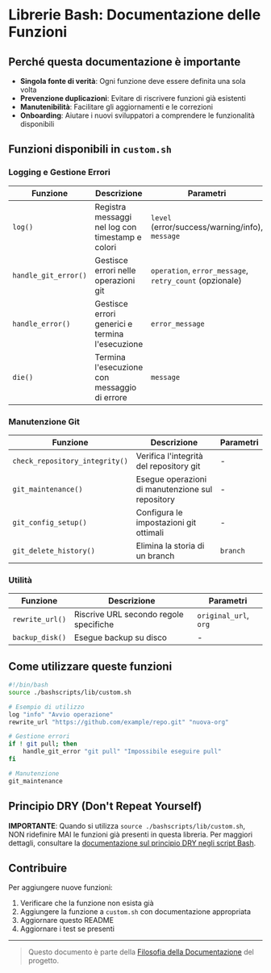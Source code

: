 # Librerie Bash: Documentazione delle Funzioni

## Perché questa documentazione è importante

- **Singola fonte di verità**: Ogni funzione deve essere definita una sola volta
- **Prevenzione duplicazioni**: Evitare di riscrivere funzioni già esistenti
- **Manutenibilità**: Facilitare gli aggiornamenti e le correzioni
- **Onboarding**: Aiutare i nuovi sviluppatori a comprendere le funzionalità disponibili

## Funzioni disponibili in `custom.sh`

### Logging e Gestione Errori

| Funzione | Descrizione | Parametri |
|----------|-------------|-----------|
| `log()` | Registra messaggi nel log con timestamp e colori | `level` (error/success/warning/info), `message` |
| `handle_git_error()` | Gestisce errori nelle operazioni git | `operation`, `error_message`, `retry_count` (opzionale) |
| `handle_error()` | Gestisce errori generici e termina l'esecuzione | `error_message` |
| `die()` | Termina l'esecuzione con messaggio di errore | `message` |

### Manutenzione Git

| Funzione | Descrizione | Parametri |
|----------|-------------|-----------|
| `check_repository_integrity()` | Verifica l'integrità del repository git | - |
| `git_maintenance()` | Esegue operazioni di manutenzione sul repository | - |
| `git_config_setup()` | Configura le impostazioni git ottimali | - |
| `git_delete_history()` | Elimina la storia di un branch | `branch` |

### Utilità

| Funzione | Descrizione | Parametri |
|----------|-------------|-----------|
| `rewrite_url()` | Riscrive URL secondo regole specifiche | `original_url`, `org` |
| `backup_disk()` | Esegue backup su disco | - |

## Come utilizzare queste funzioni

```bash
#!/bin/bash
source ./bashscripts/lib/custom.sh

# Esempio di utilizzo
log "info" "Avvio operazione"
rewrite_url "https://github.com/example/repo.git" "nuova-org"

# Gestione errori
if ! git pull; then
    handle_git_error "git pull" "Impossibile eseguire pull"
fi

# Manutenzione
git_maintenance
```

## Principio DRY (Don't Repeat Yourself)

**IMPORTANTE**: Quando si utilizza `source ./bashscripts/lib/custom.sh`, NON ridefinire MAI le funzioni già presenti in questa libreria. Per maggiori dettagli, consultare la [documentazione sul principio DRY negli script Bash](/var/www/html/_bases/base_predict_fila3_mono/bashscripts/docs/NO_DUPLICATE_FUNCTIONS_IN_SOURCED_SCRIPTS.md).

## Contribuire

Per aggiungere nuove funzioni:
1. Verificare che la funzione non esista già
2. Aggiungere la funzione a `custom.sh` con documentazione appropriata
3. Aggiornare questo README
4. Aggiornare i test se presenti

---

> Questo documento è parte della [Filosofia della Documentazione](/var/www/html/_bases/base_predict_fila3_mono/docs/DOCUMENTATION_PHILOSOPHY.md) del progetto.
